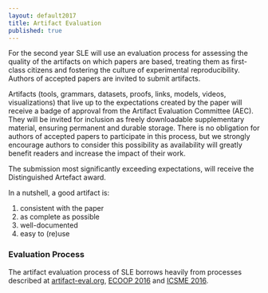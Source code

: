 ```yaml
---
layout: default2017
title: Artifact Evaluation
published: true
---
```


For the second year SLE will use an evaluation process for assessing the quality of the artifacts on which papers are based, treating them as first-class citizens and fostering the culture of experimental reproducibility. Authors of accepted papers are invited to submit artifacts.

Artifacts (tools, grammars, datasets, proofs, links, models, videos, visualizations) that live up to the expectations created by the paper will receive a badge of approval from the Artifact Evaluation Committee (AEC). They will be invited for inclusion as freely downloadable supplementary material, ensuring permanent and durable storage. There is no obligation for authors of accepted papers to participate in this process, but we strongly encourage authors to consider this possibility as availability will greatly benefit readers and increase the impact of their work.

The submission most significantly exceeding expectations, will receive the Distinguished Artefact award.

In a nutshell, a good artifact is:

1. consistent with the paper
2. as complete as possible
3. well-documented
4. easy to (re)use

### Evaluation Process

The artifact evaluation process of SLE borrows heavily from processes described at [artifact-eval.org](http://conf.researchr.org/track/sle-2016/artifact-eval.org), [ECOOP 2016](http://2016.ecoop.org/track/ecoop-2016-artifacts) and [ICSME 2016](http://icsme2016.github.io/cfp/artifacts-track.html).